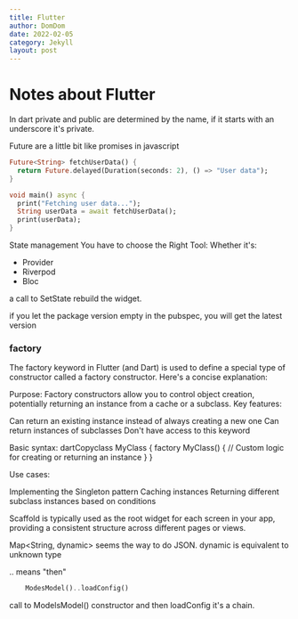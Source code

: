 ```yaml
---
title: Flutter
author: DomDom
date: 2022-02-05
category: Jekyll
layout: post
---
```



# Notes about Flutter


In dart private and public are determined by the name, if it starts with an underscore it's private.

Future are a little bit like promises in javascript

``` dart
Future<String> fetchUserData() {
  return Future.delayed(Duration(seconds: 2), () => "User data");
}

void main() async {
  print("Fetching user data...");
  String userData = await fetchUserData();
  print(userData);
}
```


State management
You have to choose the Right Tool: Whether it's:
 - Provider
 - Riverpod
 - Bloc



 a call to SetState rebuild the widget.


   if you let the package version empty in the pubspec, you will get the latest version



### factory
The factory keyword in Flutter (and Dart) is used to define a special type of constructor called a factory constructor. Here's a concise explanation:

Purpose: Factory constructors allow you to control object creation, potentially returning an instance from a cache or a subclass.
Key features:

Can return an existing instance instead of always creating a new one
Can return instances of subclasses
Don't have access to this keyword


Basic syntax:
dartCopyclass MyClass {
  factory MyClass() {
    // Custom logic for creating or returning an instance
  }
}

Use cases:

Implementing the Singleton pattern
Caching instances
Returning different subclass instances based on conditions




Scaffold is typically used as the root widget for each screen in your app, providing a consistent structure across different pages or views.

Map<String, dynamic> seems the way to do JSON.
dynamic is equivalent to unknown type

.. means "then" 

``` dart
    ModesModel()..loadConfig()
```
call to ModelsModel() constructor and then loadConfig  it's a chain.


  